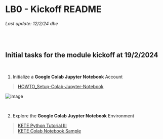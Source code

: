 # LB0 - Kickoff README
###### Last update: 12/2/24 dbe
</br>

## Initial tasks for the module kickoff at 19/2/2024
</br>

1. Initialize a **Google Colab Jupyter Notebook** Account 

> [HOWTO_Setup-Colab-Jupyter-Notebook](https://github.com/sawubona-gmbh/BINA-FS24-WORK/blob/main/LB00-Kickoff/HOWTO_Setup-JupyterNotebook.md)  

![image](https://github.com/sawubona-repo/BINA-FS24-WORK/assets/52699611/bf7087e9-3f1e-483e-b274-85c814eae929)

</br>

2. Explore the **Google Colab Juypter Notebook** Environment 

> [KETE Python Tutorial III](https://github.com/sawubona-repo/BINA-FS24-WORK/blob/2442ca381e059581107c4cfc5bd2b1b0c6f61c30/LB00-Kickoff/DOC/Jupyter_Tutorial_Google-Colab-Notebooks.pdf)    
> [KETE Colab Notebook Sample](https://github.com/sawubona-repo/BINA-FS24-WORK/blob/2442ca381e059581107c4cfc5bd2b1b0c6f61c30/LB00-Kickoff/CODE/JUPYTER_Tutorial-1_Colaboratory_Features.ipynb)  

